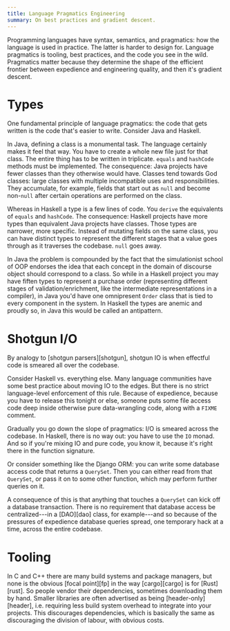 ```yaml
---
title: Language Pragmatics Engineering
summary: On best practices and gradient descent.
---
```


Programming languages have syntax, semantics, and pragmatics: how the language
is used in practice. The latter is harder to design for. Language pragmatics is
tooling, best practices, and the code you see in the wild. Pragmatics matter
because they determine the shape of the efficient frontier between expedience
and engineering quality, and then it's gradient descent.

# Types

One fundamental principle of language pragmatics: the code that gets written is
the code that's easier to write. Consider Java and Haskell.

In Java, defining a class is a monumental task. The language certainly makes it
feel that way. You have to create a whole new file just for that class. The
entire thing has to be written in triplicate. `equals` and `hashCode` methods
must be implemented. The consequence: Java projects have fewer classes than they
otherwise would have. Classes tend towards God classes: large classes with
multiple incompatible uses and responsibilities. They accumulate, for example,
fields that start out as `null` and become non-`null` after certain operations
are performed on the class.

Whereas in Haskell a type is a few lines of code. You `derive` the equivalents
of `equals` and `hashCode`. The consequence: Haskell projects have more types
than equivalent Java projects have classes. Those types are narrower, more
specific. Instead of mutating fields on the same class, you can have distinct
types to represent the different stages that a value goes through as it
traverses the codebase. `null` goes away.

In Java the problem is compounded by the fact that the simulationist school of
OOP endorses the idea that each concept in the domain of discourse object should
correspond to a class. So while in a Haskell project you may have fiften types
to represent a purchase order (representing different stages of
validation/enrichment, like the intermediate representations in a compiler), in
Java you'd have one omnipresent `Order` class that is tied to every component in
the system. In Haskell the types are anemic and proudly so, in Java this would
be called an antipattern.

# Shotgun I/O

By analogy to [shotgun parsers][shotgun], shotgun IO is when effectful code is
smeared all over the codebase.

Consider Haskell vs. everything else. Many language communities have some best
practice about moving IO to the edges. But there is no strict language-level
enforcement of this rule. Because of expedience, because you have to release
this tonight or else, someone puts some file access code deep inside otherwise
pure data-wrangling code, along with a `FIXME` comment.

Gradually you go down the slope of pragmatics: I/O is smeared across the
codebase. In Haskell, there is no way out: you have to use the `IO` monad. And
so if you're mixing IO and pure code, you know it, because it's right there in
the function signature.


Or consider something like the Django ORM: you can write some database access
code that returns a `QuerySet`. Then you can either read from that `QuerySet`,
or pass it on to some other function, which may perform further queries on it.

A consequence of this is that anything that touches a `QuerySet` can kick off a
database transaction. There is no requirement that database access be
centralized---in a [DAO][dao] class, for example---and so because of the
pressures of expedience database queries spread, one temporary hack at a time,
across the entire codebase.

# Tooling

In C and C++ there are many build systems and package managers, but none is the
obvious [focal point][fp] in the way [cargo][cargo] is for [Rust][rust]. So
people vendor their dependencies, sometimes downloading them by hand. Smaller
libraries are often advertised as being [header-only][header], i.e. requiring
less build system overhead to integrate into your projects. This discourages
dependencies, which is basically the same as discouraging the division of
labour, with obvious costs.
